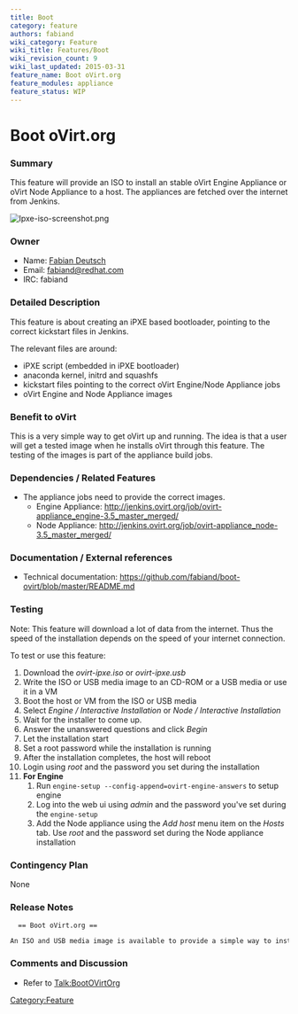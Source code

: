 ```yaml
---
title: Boot
category: feature
authors: fabiand
wiki_category: Feature
wiki_title: Features/Boot
wiki_revision_count: 9
wiki_last_updated: 2015-03-31
feature_name: Boot oVirt.org
feature_modules: appliance
feature_status: WIP
---
```


# Boot oVirt.org

### Summary

This feature will provide an ISO to install an stable oVirt Engine Appliance or oVirt Node Appliance to a host. The appliances are fetched over the internet from Jenkins.

![](Ipxe-iso-screenshot.png "Ipxe-iso-screenshot.png")

### Owner

*   Name: [ Fabian Deutsch](User:fabiand)
*   Email: <fabiand@redhat.com>
*   IRC: fabiand

### Detailed Description

This feature is about creating an iPXE based bootloader, pointing to the correct kickstart files in Jenkins.

The relevant files are around:

*   iPXE script (embedded in iPXE bootloader)
*   anaconda kernel, initrd and squashfs
*   kickstart files pointing to the correct oVirt Engine/Node Appliance jobs
*   oVirt Engine and Node Appliance images

### Benefit to oVirt

This is a very simple way to get oVirt up and running. The idea is that a user will get a tested image when he installs oVirt through this feature. The testing of the images is part of the appliance build jobs.

### Dependencies / Related Features

*   The appliance jobs need to provide the correct images.
    -   Engine Appliance: <http://jenkins.ovirt.org/job/ovirt-appliance_engine-3.5_master_merged/>
    -   Node Appliance: <http://jenkins.ovirt.org/job/ovirt-appliance_node-3.5_master_merged/>

### Documentation / External references

*   Technical documentation: <https://github.com/fabiand/boot-ovirt/blob/master/README.md>

### Testing

Note: This feature will download a lot of data from the internet. Thus the speed of the installation depends on the speed of your internet connection.

To test or use this feature:

1.  Download the *ovirt-ipxe.iso* or *ovirt-ipxe.usb*
2.  Write the ISO or USB media image to an CD-ROM or a USB media or use it in a VM
3.  Boot the host or VM from the ISO or USB media
4.  Select *Engine / Interactive Installation* or *Node / Interactive Installation*
5.  Wait for the installer to come up.
6.  Answer the unanswered questions and click *Begin*
7.  Let the installation start
8.  Set a root password while the installation is running
9.  After the installation completes, the host will reboot
10. Login using *root* and the password you set during the installation
11. **For Engine**
    1.  Run `engine-setup --config-append=ovirt-engine-answers` to setup engine
    2.  Log into the web ui using *admin* and the password you've set during the `engine-setup`
    3.  Add the Node appliance using the *Add host* menu item on the *Hosts* tab. Use *root* and the password set during the Node appliance installation

### Contingency Plan

None

### Release Notes

      == Boot oVirt.org ==
      An ISO and USB media image is available to provide a simple way to install the oVirt Engine and oVirt Node appliances.

### Comments and Discussion

*   Refer to <Talk:BootOVirtOrg>

<Category:Feature>
